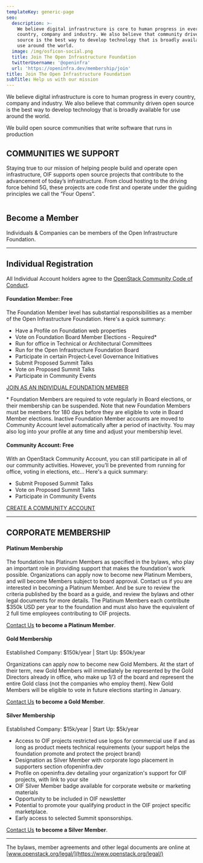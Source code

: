 ```yaml
---
templateKey: generic-page
seo:
  description: >-
    We believe digital infrastructure is core to human progress in every
    country, company and industry. We also believe that community driven open
    source is the best way to develop technology that is broadly available for
    use around the world.
  image: /img/osficon-social.png
  title: Join The Open Infrastructure Foundation
  twitterUsername: '@openinfra'
  url: 'https://openinfra.dev/membership/join'
title: Join The Open Infrastructure Foundation
subTitle: Help us with our mission
---
```

We believe digital infrastructure is core to human progress in every country, company and industry. We also believe that community driven open source is the best way to develop technology that is broadly available for use around the world.

We build open source communities that write software that runs in production

## COMMUNITIES WE SUPPORT

Staying true to our mission of helping people build and operate open infrastructure, OIF supports open source projects that contribute to the advancement of today’s infrastructure. From cloud hosting to the driving force behind 5G, these projects are code first and operate under the guiding principles we call the “Four Opens”.

<div class="section-bg-green-logos-container"><div class="section-bg-green-logo"><img src="/static/dda05fdc559fb506c18be2821bed8ce4/logo1.svg" alt=""></div><div class="section-bg-green-logo"><img src="/static/87d97c0d5108d0f5d5ce1e595712d1b0/logo2.svg" alt=""></div><div class="section-bg-green-logo"><img src="/static/16413ed1d5bcd68928cc66a1aa4ffa8f/logo3.svg" alt=""></div><div class="section-bg-green-logo"><img src="/static/040e76fb8696e0f2c9a5c2d67e68e478/logo4.svg" alt=""></div><div class="section-bg-green-logo"><img src="/static/9bb374065e83baab2e20414042a9a48e/logo5.svg" alt=""></div></div>

## Become a Member

Individuals & Companies can be members of the Open Infrastructure Foundation.

<hr/>

## Individual Registration

All Individual Account holders agree to the [OpenStack Community Code of Conduct](https://www.openstack.org/legal/community-code-of-conduct/).

#### Foundation Member: Free

The Foundation Member level has substantial responsibilities as a member of the Open Infrastructure Foundation. Here's a quick summary:

* Have a Profile on Foundation web properties
* Vote on Foundation Board Member Elections - Required*
* Run for office in Technical or Architectural Committees
* Run for the Open Infrastructure Foundation Board
* Participate in certain Project-Level Governance Initiatives
* Submit Proposed Summit Talks
* Vote on Proposed Summit Talks
* Participate in Community Events

[JOIN AS AN INDIVIDUAL FOUNDATION MEMBER](https://www.openstack.org/join/register/?membership-type=foundation)

<p style="font-size:-2em;">* Foundation Members are required to vote regularly in Board elections, or their membership can be suspended. Note that new Foundation Members must be members for 180 days before they are eligible to vote in Board Member elections. Inactive Foundation Member accounts are moved to Community Account level automatically after a period of inactivity. You may also log into your profile at any time and adjust your membership level.</p>

#### Community Account: Free

With an OpenStack Community Account, you can still participate in all of our community activities.  However, you’ll be prevented from running for office, voting in elections, etc... Here's a quick summary:

* Submit Proposed Summit Talks
* Vote on Proposed Summit Talks
* Participate in Community Events

[CREATE A COMMUNITY ACCOUNT](https://www.openstack.org/join/register/?membership-type=community)

<hr/>

## CORPORATE MEMBERSHIP

#### Platinum Membership

The foundation has Platinum Members as specified in the bylaws, who play an important role in providing support that makes the foundation's work possible. Organizations can apply now to become new Platinum Members, and will become Members subject to board approval. Contact us if you are interested in becoming a Platinum Member. And be sure to review the criteria published by the board as a guide, and review the bylaws and other legal documents for more details. The Platinum Members each contribute $350k USD per year to the foundation and must also have the equivalent of 2 full time employees contributing to OIF projects. 

[Contact Us](mailto:ecosystem@openstack.org) **to become a Platinum Member**.  

#### Gold Membership

Established Company: $150k/year | Start Up: $50k/year

Organizations can apply now to become new Gold Members. At the start of their term, new Gold Members will immediately be represented by the Gold Directors already in office, who make up 1/3 of the board and represent the entire Gold class (not the companies who employ them). New Gold Members will be eligible to vote in future elections starting in January.

[Contact Us](mailto:ecosystem@openstack.org) **to become a Gold Member**.  

#### Silver Membership

Established Company: $15k/year | Start Up: $5k/year

* Access to OIF projects restricted use logos for commercial use if and as long as product meets technical requirements (your support helps the foundation promote and protect the project brand)
* Designation as Silver Member with corporate logo placement in supporters section ofopeninfra.dev
* Profile on openinfra.dev detailing your organization's support for OIF projects, with link to your site 
* OIF Silver Member badge available for corporate website or marketing materials
* Opportunity to be included in OIF newsletter
* Potential to promote your qualifying product in the OIF project specific marketplace.
* Early access to selected Summit sponsorships.

[Contact Us](mailto:ecosystem@openstack.org) **to become a Silver Member**.

<hr/>

The bylaws, member agreements and other legal documents are online at [www.openstack.org/legal/](https://www.openstack.org/legal/)

